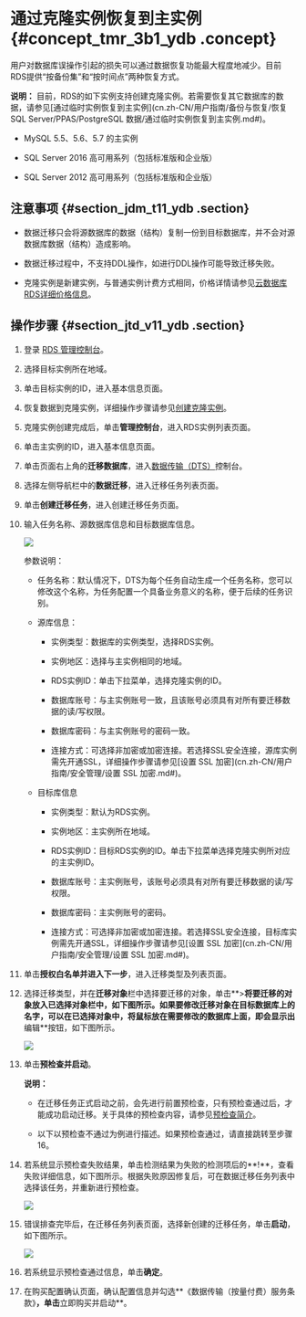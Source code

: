 # 通过克隆实例恢复到主实例 {#concept_tmr_3b1_ydb .concept}

用户对数据库误操作引起的损失可以通过数据恢复功能最大程度地减少。目前RDS提供“按备份集”和“按时间点”两种恢复方式。

**说明：** 目前，RDS的如下实例支持创建克隆实例。若需要恢复其它数据库的数据，请参见[通过临时实例恢复到主实例](cn.zh-CN/用户指南/备份与恢复/恢复 SQL Server/PPAS/PostgreSQL 数据/通过临时实例恢复到主实例.md#)。

-   MySQL 5.5、5.6、5.7 的主实例

-   SQL Server 2016 高可用系列（包括标准版和企业版）

-   SQL Server 2012 高可用系列（包括标准版和企业版）


## 注意事项 {#section_jdm_t11_ydb .section}

-   数据迁移只会将源数据库的数据（结构）复制一份到目标数据库，并不会对源数据库数据（结构）造成影响。

-   数据迁移过程中，不支持DDL操作，如进行DDL操作可能导致迁移失败。

-   克隆实例是新建实例，与普通实例计费方式相同，价格详情请参见[云数据库RDS详细价格信息](https://www.aliyun.com/price/product?spm=5176.doc45020.2.1.YxjQcd#/rds/detail)。


## 操作步骤 {#section_jtd_v11_ydb .section}

1.  登录 [RDS 管理控制台](https://rds.console.aliyun.com/)。
2.  选择目标实例所在地域。
3.  单击目标实例的ID，进入基本信息页面。
4.  恢复数据到克隆实例，详细操作步骤请参见[创建克隆实例](cn.zh-CN/用户指南/备份与恢复/创建克隆实例.md#)。
5.  克隆实例创建完成后，单击**管理控制台**，进入RDS实例列表页面。
6.  单击主实例的ID，进入基本信息页面。
7.  单击页面右上角的**迁移数据库**，进入[数据传输（DTS）](http://dts.console.aliyun.com/)控制台。
8.  选择左侧导航栏中的**数据迁移**，进入迁移任务列表页面。

9.  单击**创建迁移任务**，进入创建迁移任务页面。
10. 输入任务名称、源数据库信息和目标数据库信息。

    ![](http://static-aliyun-doc.oss-cn-hangzhou.aliyuncs.com/assets/img/7959/3948_zh-CN.png)

    参数说明：

    -   任务名称：默认情况下，DTS为每个任务自动生成一个任务名称，您可以修改这个名称，为任务配置一个具备业务意义的名称，便于后续的任务识别。

    -   源库信息：

        -   实例类型：数据库的实例类型，选择RDS实例。

        -   实例地区：选择与主实例相同的地域。

        -   RDS实例ID：单击下拉菜单，选择克隆实例的ID。

        -   数据库账号：与主实例账号一致，且该账号必须具有对所有要迁移数据的读/写权限。

        -   数据库密码：与主实例账号的密码一致。

        -   连接方式：可选择非加密或加密连接。若选择SSL安全连接，源库实例需先开通SSL，详细操作步骤请参见[设置 SSL 加密](cn.zh-CN/用户指南/安全管理/设置 SSL 加密.md#)。

    -   目标库信息

        -   实例类型：默认为RDS实例。

        -   实例地区：主实例所在地域。

        -   RDS实例ID：目标RDS实例的ID。单击下拉菜单选择克隆实例所对应的主实例ID。

        -   数据库账号：主实例账号，该账号必须具有对所有要迁移数据的读/写权限。

        -   数据库密码：主实例账号的密码。

        -   连接方式：可选择非加密或加密连接。若选择SSL安全连接，目标库实例需先开通SSL，详细操作步骤请参见[设置 SSL 加密](cn.zh-CN/用户指南/安全管理/设置 SSL 加密.md#)。

11. 单击**授权白名单并进入下一步**，进入迁移类型及列表页面。
12. 选择迁移类型，并在**迁移对象**栏中选择要迁移的对象，单击**\>**将要迁移的对象放入已选择对象栏中，如下图所示。如果要修改迁移对象在目标数据库上的名字，可以在已选择对象中，将鼠标放在需要修改的数据库上面，即会显示出**编辑**按钮，如下图所示。

    ![](http://static-aliyun-doc.oss-cn-hangzhou.aliyuncs.com/assets/img/7959/3949_zh-CN.png)

13. 单击**预检查并启动**。

    **说明：** 

    -   在迁移任务正式启动之前，会先进行前置预检查，只有预检查通过后，才能成功启动迁移。关于具体的预检查内容，请参见[预检查简介](https://help.aliyun.com/document_detail/52099.html)。

    -   以下以预检查不通过为例进行描述。如果预检查通过，请直接跳转至步骤16。

14. 若系统显示预检查失败结果，单击检测结果为失败的检测项后的**!**，查看失败详细信息，如下图所示。根据失败原因修复后，可在数据迁移任务列表中选择该任务，并重新进行预检查。

    ![](http://static-aliyun-doc.oss-cn-hangzhou.aliyuncs.com/assets/img/7959/3951_zh-CN.png)

15. 错误排查完毕后，在迁移任务列表页面，选择新创建的迁移任务，单击**启动**，如下图所示。

    ![](http://static-aliyun-doc.oss-cn-hangzhou.aliyuncs.com/assets/img/7959/3952_zh-CN.png)

16. 若系统显示预检查通过信息，单击**确定**。
17. 在购买配置确认页面，确认配置信息并勾选**《数据传输（按量付费）服务条款》**，单击**立即购买并启动**。

